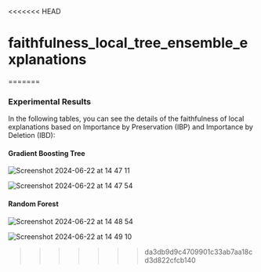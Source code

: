 <<<<<<< HEAD
# faithfulness_local_tree_ensemble_explanations
=======

### Experimental Results

In the following tables, you can see the details of the faithfulness of local explanations based on Importance by Preservation (IBP) and Importance by Deletion (IBD):


#### Gradient Boosting Tree

![Screenshot 2024-06-22 at 14 47 11](https://github.com/amir-rahnama/faithfulness_local_tree_ensemble_explanations/assets/6009583/5d9fe3ef-05bd-4a80-91b1-eace0cc5a4e0)


![Screenshot 2024-06-22 at 14 47 54](https://github.com/amir-rahnama/faithfulness_local_tree_ensemble_explanations/assets/6009583/fc2f5e2b-c7f8-4daf-aeb1-94cda8a0201d)


#### Random Forest

![Screenshot 2024-06-22 at 14 48 54](https://github.com/amir-rahnama/faithfulness_local_tree_ensemble_explanations/assets/6009583/7f432291-73da-45d9-a65a-46d06b56c964)


![Screenshot 2024-06-22 at 14 49 10](https://github.com/amir-rahnama/faithfulness_local_tree_ensemble_explanations/assets/6009583/bb47565e-57e0-4980-bf12-97891ae4c0b1)
>>>>>>> da3db9d9c4709901c33ab7aa18cd3d822cfcb140
